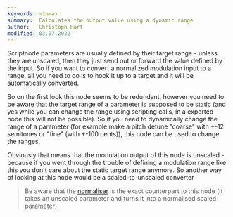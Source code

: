 ```yaml
---
keywords: minmax
summary:  Calculates the output value using a dynamic range
author:   Christoph Hart
modified: 03.07.2022
---
```

  
Scriptnode parameters are usually defined by their target range - unless they are unscaled, then they just send out or forward the value defined by the input. So if you want to convert a normalized modulation input to a range, all you need to do is to hook it up to a target and it will be automatically converted. 

So on the first look this node seems to be redundant, however you need to be aware that the target range of a parameter is supposed to be static (and yes while you can change the range using scripting calls, in a exported node this will not be possible). So if you need to dynamically change the range of a parameter (for example make a pitch detune "coarse" with +-12 semitones or "fine" (with +-100 cents)), this node can be used to change the ranges.

Obviously that means that the modulation output of this node is unscaled - because if you went through the trouble of defining a modulation range like this you don't care about the static target range anymore. So another way of looking at this node would be a scaled-to-unscaled converter

> Be aware that the [normaliser](/scriptnode/list/control/normaliser) is the exact counterpart to this node (it takes an unscaled parameter and turns it into a normalised scaled parameter).